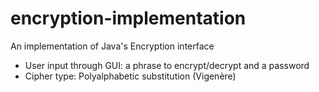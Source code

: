 # encryption-implementation

An implementation of Java's Encryption interface
- User input through GUI: a phrase to encrypt/decrypt and a password
- Cipher type: Polyalphabetic substitution (Vigenère)  
